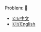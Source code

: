 Problem: :link: 
- [:cn:中文](https://leetcode-cn.com/problems/counting-bits)
- [:us:English](https://leetcode.com/problems/counting-bits)